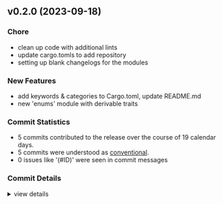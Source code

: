 

## v0.2.0 (2023-09-18)

### Chore

 - <csr-id-f03d8a3ec997d53470bfdeb5e76b71925aac3f10/> clean up code with additional lints
 - <csr-id-80d2b88bdcb553faaeafc09673c31d7ebedafd19/> update cargo.tomls to add repository
 - <csr-id-1a365333397b02a5f911d0897c3bf0c80f6c2b80/> setting up blank changelogs for the modules

### New Features

 - <csr-id-75c3c209690878c2c92746f9720a43f75356c760/> add keywords & categories to Cargo.toml, update README.md
 - <csr-id-de9e9b35906282e5ca7490129025ae149de2b9f1/> new 'enums' module with derivable traits

### Commit Statistics

<csr-read-only-do-not-edit/>

 - 5 commits contributed to the release over the course of 19 calendar days.
 - 5 commits were understood as [conventional](https://www.conventionalcommits.org).
 - 0 issues like '(#ID)' were seen in commit messages

### Commit Details

<csr-read-only-do-not-edit/>

<details><summary>view details</summary>

 * **Uncategorized**
    - Clean up code with additional lints ([`f03d8a3`](https://github.com/spmadden/irox/commit/f03d8a3ec997d53470bfdeb5e76b71925aac3f10))
    - Update cargo.tomls to add repository ([`80d2b88`](https://github.com/spmadden/irox/commit/80d2b88bdcb553faaeafc09673c31d7ebedafd19))
    - Setting up blank changelogs for the modules ([`1a36533`](https://github.com/spmadden/irox/commit/1a365333397b02a5f911d0897c3bf0c80f6c2b80))
    - Add keywords & categories to Cargo.toml, update README.md ([`75c3c20`](https://github.com/spmadden/irox/commit/75c3c209690878c2c92746f9720a43f75356c760))
    - New 'enums' module with derivable traits ([`de9e9b3`](https://github.com/spmadden/irox/commit/de9e9b35906282e5ca7490129025ae149de2b9f1))
</details>

